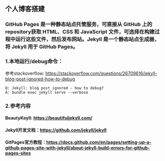 ## 个人博客搭建
### GitHub Pages 是一种静态站点托管服务，可直接从 GitHub 上的repository获取 HTML、CSS 和 JavaScript 文件，可选择在构建过程中运行这些文件，然后发布网站。Jekyll 是一个静态站点生成器，将 Jekyll 用于 GitHub Pages。
### 1.本地运行/debug命令：
参考stackoverflow: https://stackoverflow.com/questions/26709616/jekyll-blog-post-ignored-how-to-debug
```
Q: Jekyll: blog post ignored - how to debug? 
A: bundle exec jekyll serve --verbose
``` 
### 2.参考内容
#### BeautyKeyll: https://beautifuljekyll.com/
#### Jekyll开发文档：https://github.com/jekyll/jekyll
#### GitPages官方教程：https://docs.github.com/en/pages/setting-up-a-github-pages-site-with-jekyll/about-jekyll-build-errors-for-github-pages-sites